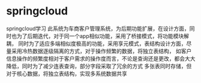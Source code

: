 # springcloud
springcloud学习
此系统为车商客户管理系统，为后期功能扩展，在设计方面，同时也为了后期迭代，对于同一个app相似功能，采用了桥接模式，将功能模块解耦，
同时为了适应多端相似度极高的功能，采用享元模式，表结构设计方面，尽量采用冷热数据逐级隔离的方式，对于操作频繁的数据，将独立表结构，
如客户信息操作的频繁度相对于客户需求的操作度而言，不论是查询还是更改，都会大大降低，同时为了减少连表查询，部分字段采取了冗余的方式
多张表同时存储，但对于核心数据，将独立表结构，实现多系统数据共享
